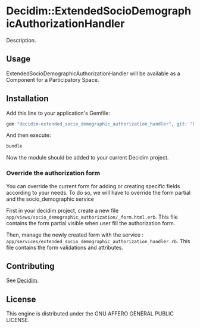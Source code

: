 # Decidim::ExtendedSocioDemographicAuthorizationHandler

Description.

## Usage

ExtendedSocioDemographicAuthorizationHandler will be available as a Component for a Participatory
Space.

## Installation

Add this line to your application's Gemfile:

```ruby
gem "decidim-extended_socio_demographic_authorization_handler", git: "https://github.com/OpenSourcePolitics/decidim-module-extended_socio_demographic_authorization_handler.git", branch: "develop"
```

And then execute:

```bash
bundle
```

Now the module should be added to your current Decidim project.

### Override the authorization form

You can override the current form for adding or creating specific fields according to your needs. To do so, we will have to override the form partial and the socio_demographic service

First in your decidim project, create a new file `app/views/socio_demographic_authorization/_form.html.erb`. This file contains the form partial visible when user fill the authorization form.

Then, manage the newly created form with the service : `app/services/extended_socio_demographic_authorization_handler.rb`. This file contains the form validations and attributes.


## Contributing

See [Decidim](https://github.com/decidim/decidim).

## License

This engine is distributed under the GNU AFFERO GENERAL PUBLIC LICENSE.
